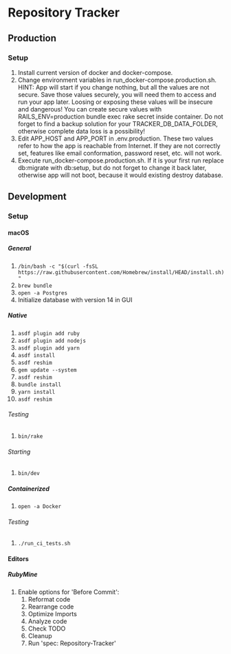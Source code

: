 # Repository Tracker

## Production
### Setup
1. Install current version of docker and docker-compose.
2. Change environment variables in run_docker-compose.production.sh. 
   HINT: App will start if you change nothing, but all the values are not secure. 
   Save those values securely, you will need them to access and run your app later. Loosing or exposing these values will be insecure and dangerous!
   You can create secure values with RAILS_ENV=production bundle exec rake secret inside container.
   Do not forget to find a backup solution for your TRACKER_DB_DATA_FOLDER, otherwise complete data loss is a possibility!
3. Edit APP_HOST and APP_PORT in .env.production. 
   These two values refer to how the app is reachable from Internet. 
   If they are not correctly set, features like email conformation, password reset, etc. will not work.
4. Execute run_docker-compose.production.sh. 
   If it is your first run replace db:migrate with db:setup, but do not forget to change it back later, otherwise app will not boot, because it would existing destroy database. 

## Development

### Setup

#### macOS

##### General

1. `/bin/bash -c "$(curl -fsSL https://raw.githubusercontent.com/Homebrew/install/HEAD/install.sh)"`
2. `brew bundle`
3. `open -a Postgres`
4. Initialize database with version 14 in GUI

##### Native

1. `asdf plugin add ruby`
2. `asdf plugin add nodejs`
3. `asdf plugin add yarn`
4. `asdf install`
5. `asdf reshim`
6. `gem update --system`
7. `asdf reshim`
8. `bundle install`
9. `yarn install`
10. `asdf reshim`

###### Testing

1. `bin/rake`

###### Starting

1. `bin/dev`

##### Containerized

1. `open -a Docker`

###### Testing

1. `./run_ci_tests.sh`

#### Editors

##### RubyMine

1. Enable options for 'Before Commit':
   1. Reformat code
   2. Rearrange code
   3. Optimize Imports
   4. Analyze code
   5. Check TODO
   6. Cleanup
   7. Run 'spec: Repository-Tracker'

